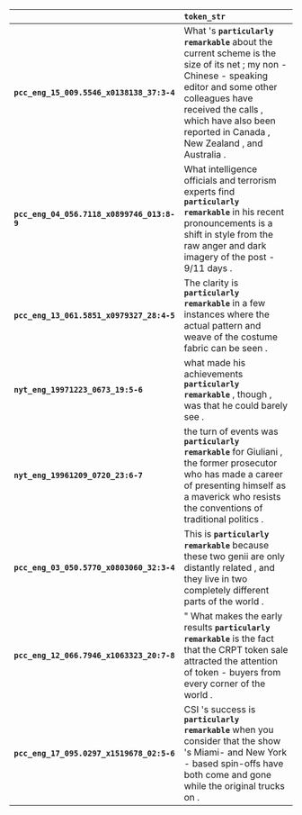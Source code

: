 |                                            | `token_str`                                                                                                                                                                                                                                              |
|:-------------------------------------------|:---------------------------------------------------------------------------------------------------------------------------------------------------------------------------------------------------------------------------------------------------------|
| **`pcc_eng_15_009.5546_x0138138_37:3-4`**  | What 's __``particularly remarkable``__ about the current scheme is the size of its net ; my non - Chinese - speaking editor and some other colleagues have received the calls , which have also been reported in Canada , New Zealand , and Australia . |
| **`pcc_eng_04_056.7118_x0899746_013:8-9`** | What intelligence officials and terrorism experts find __``particularly remarkable``__ in his recent pronouncements is a shift in style from the raw anger and dark imagery of the post - 9/11 days .                                                    |
| **`pcc_eng_13_061.5851_x0979327_28:4-5`**  | The clarity is __``particularly remarkable``__ in a few instances where the actual pattern and weave of the costume fabric can be seen .                                                                                                                 |
| **`nyt_eng_19971223_0673_19:5-6`**         | what made his achievements __``particularly remarkable``__ , though , was that he could barely see .                                                                                                                                                     |
| **`nyt_eng_19961209_0720_23:6-7`**         | the turn of events was __``particularly remarkable``__ for Giuliani , the former prosecutor who has made a career of presenting himself as a maverick who resists the conventions of traditional politics .                                              |
| **`pcc_eng_03_050.5770_x0803060_32:3-4`**  | This is __``particularly remarkable``__ because these two genii are only distantly related , and they live in two completely different parts of the world .                                                                                              |
| **`pcc_eng_12_066.7946_x1063323_20:7-8`**  | " What makes the early results __``particularly remarkable``__ is the fact that the CRPT token sale attracted the attention of token - buyers from every corner of the world .                                                                           |
| **`pcc_eng_17_095.0297_x1519678_02:5-6`**  | CSI 's success is __``particularly remarkable``__ when you consider that the show 's Miami- and New York - based spin-offs have both come and gone while the original trucks on .                                                                        |